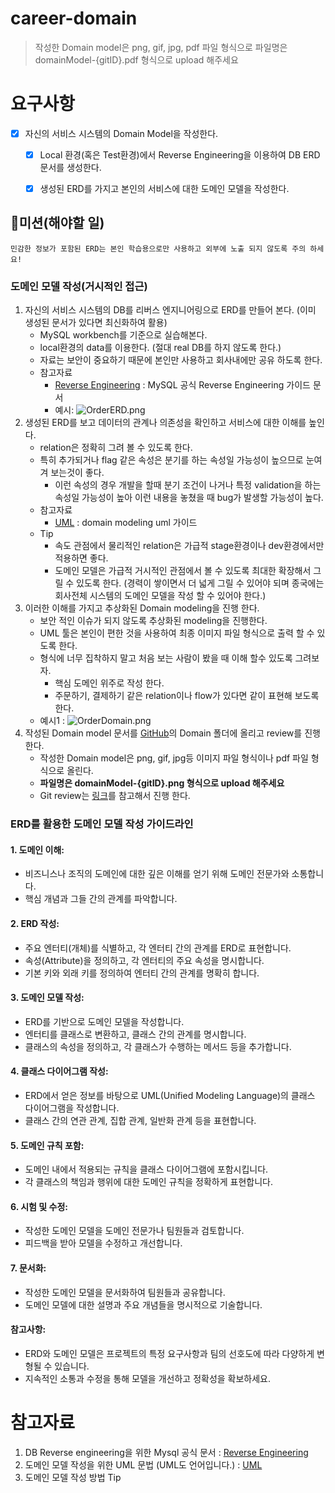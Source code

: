 # career-domain
> 작성한 Domain model은 png, gif, jpg, pdf 파일 형식으로 파일명은 domainModel-{gitID}.pdf 형식으로 upload 해주세요
# 요구사항
- [x] 자신의 서비스 시스템의 Domain Model을 작성한다.
    - [x] Local 환경(혹은 Test환경)에서 Reverse Engineering을 이용하여 DB ERD문서를 생성한다.
    - [x] 생성된 ERD를 가지고 본인의 서비스에 대한 도메인 모델을 작성한다.


## 🚀미션(해야할 일)
```alert-error-border
민감한 정보가 포함된 ERD는 본인 학습용으로만 사용하고 외부에 노출 되지 않도록 주의 하세요!
```

### 도메인 모델 작성(거시적인 접근)
1. 자신의 서비스 시스템의 DB를 리버스 엔지니어링으로 ERD를 만들어 본다. (이미 생성된 문서가 있다면 최신화하여 활용)
    - MySQL workbench를 기준으로 실습해본다.
    - local환경의 data를 이용한다. (절대 real DB를 하지 않도록 한다.)
    - 자료는 보안이 중요하기 때문에 본인만 사용하고 회사내에만 공유 하도록 한다.
    - 참고자료 
        -  [Reverse Engineering](https://dev.mysql.com/doc/workbench/en/wb-reverse-engineer-live.html) : MySQL 공식 Reverse Engineering 가이드 문서
        -  예시: ![OrderERD.png](https://nextstep-storage.s3.ap-northeast-2.amazonaws.com/b889ca18a4384db0a5656145dde55839)
2. 생성된 ERD를 보고 데이터의 관계나 의존성을 확인하고 서비스에 대한 이해를 높인다.
    - relation은 정확히 그려 볼 수 있도록 한다.
    - 특히 추가되거나 flag 같은 속성은 분기를 하는 속성일 가능성이 높으므로 눈여겨 보는것이 좋다.
        - 이런 속성의 경우 개발을 할때 분기 조건이 나거나 특정 validation을 하는 속성일 가능성이 높아 이런 내용을 놓쳤을 때 bug가 발생할 가능성이 높다.
    - 참고자료
        -  [UML](https://www.ictdemy.com/software-design/uml/uml-domain-model) : domain modeling uml 가이드
    - Tip 
        - 속도 관점에서 물리적인 relation은 가급적 stage환경이나 dev환경에서만 적용하면 좋다.
        - 도메인 모델은 가급적 거시적인 관점에서 볼 수 있도록 최대한 확장해서 그릴 수 있도록 한다. (경력이 쌓이면서 더 넓게 그릴 수 있어야 되며 종국에는 회사전체 시스템의 도메인 모델을 작성 할 수 있어야 한다.)
3. 이러한 이해를 가지고 추상화된 Domain modeling을 진행 한다. 
    - 보안 적인 이슈가 되지 않도록 추상화된 modeling을 진행한다.
    - UML 툴은 본인이 편한 것을 사용하여 최종 이미지 파일 형식으로 출력 할 수 있도록 한다.
    - 형식에 너무 집착하지 말고 처음 보는 사람이 봤을 때 이해 할수 있도록 그려보자.
        - 핵심 도메인 위주로 작성 한다.
        - 주문하기, 결제하기 같은 relation이나 flow가 있다면 같이 표현해 보도록 한다.
    - 예시1 : ![OrderDomain.png](https://nextstep-storage.s3.ap-northeast-2.amazonaws.com/0c24abd56e5a41429d2f6c52cb0fe0a9) 
4. 작성된 Domain model 문서를 [GitHub](https://github.com/next-step/career-domain)의 Domain 폴더에 올리고 review를 진행 한다. 
    - 작성한 Domain model은 png, gif, jpg등 이미지 파일 형식이나 pdf 파일 형식으로 올린다.
    - <b>파일명은 domainModel-{gitID}.png 형식으로 upload 해주세요</b>
    - Git review는 [링크](https://github.com/next-step/nextstep-docs/tree/master/codereview)를 참고해서 진행 한다.


### ERD를 활용한 도메인 모델 작성 가이드라인
#### 1. 도메인 이해:
- 비즈니스나 조직의 도메인에 대한 깊은 이해를 얻기 위해 도메인 전문가와 소통합니다.
- 핵심 개념과 그들 간의 관계를 파악합니다.
#### 2. ERD 작성:
- 주요 엔터티(개체)를 식별하고, 각 엔터티 간의 관계를 ERD로 표현합니다.
- 속성(Attribute)을 정의하고, 각 엔터티의 주요 속성을 명시합니다.
- 기본 키와 외래 키를 정의하여 엔터티 간의 관계를 명확히 합니다.
#### 3. 도메인 모델 작성:
- ERD를 기반으로 도메인 모델을 작성합니다.
- 엔터티를 클래스로 변환하고, 클래스 간의 관계를 명시합니다.
- 클래스의 속성을 정의하고, 각 클래스가 수행하는 메서드 등을 추가합니다.
#### 4. 클래스 다이어그램 작성:
- ERD에서 얻은 정보를 바탕으로 UML(Unified Modeling Language)의 클래스 다이어그램을 작성합니다.
- 클래스 간의 연관 관계, 집합 관계, 일반화 관계 등을 표현합니다.
#### 5. 도메인 규칙 포함:
- 도메인 내에서 적용되는 규칙을 클래스 다이어그램에 포함시킵니다.
- 각 클래스의 책임과 행위에 대한 도메인 규칙을 정확하게 표현합니다.
#### 6. 시험 및 수정:
- 작성한 도메인 모델을 도메인 전문가나 팀원들과 검토합니다.
- 피드백을 받아 모델을 수정하고 개선합니다.
#### 7. 문서화:
- 작성한 도메인 모델을 문서화하여 팀원들과 공유합니다.
- 도메인 모델에 대한 설명과 주요 개념들을 명시적으로 기술합니다.
#### 참고사항:
- ERD와 도메인 모델은 프로젝트의 특정 요구사항과 팀의 선호도에 따라 다양하게 변형될 수 있습니다.
- 지속적인 소통과 수정을 통해 모델을 개선하고 정확성을 확보하세요.

    
# 참고자료
1. DB Reverse engineering을 위한 Mysql 공식 문서 : [Reverse Engineering](https://dev.mysql.com/doc/workbench/en/wb-reverse-engineer-live.html)
2. 도메인 모델 작성을 위한 UML 문법 (UML도 언어입니다.) : [UML](https://www.ictdemy.com/software-design/uml/uml-domain-model)
3. 도메인 모델 작성 방법 Tip 


